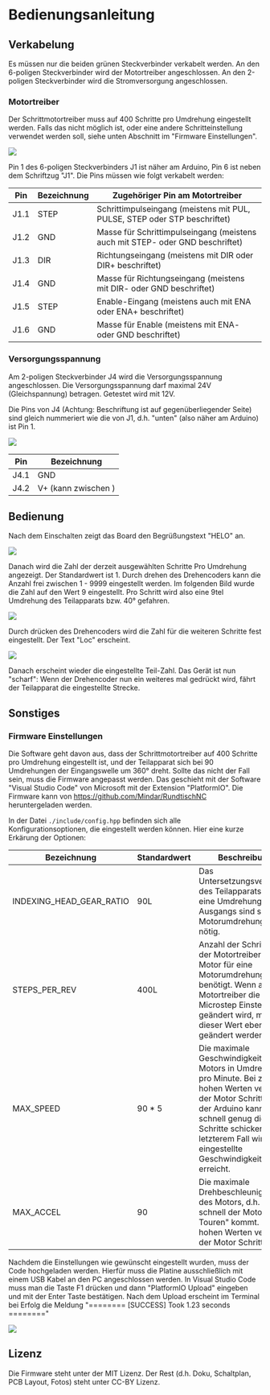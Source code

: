# Bedienungsanleitung

## Verkabelung
Es müssen nur die beiden grünen Steckverbinder verkabelt werden. An den 6-poligen Steckverbinder wird der Motortreiber angeschlossen. An den 2-poligen Steckverbinder wird die Stromversorgung angeschlossen.

### Motortreiber
Der Schrittmotortreiber muss auf 400 Schritte pro Umdrehung eingestellt werden. Falls das nicht möglich ist, oder eine andere Schritteinstellung verwendet werden soll, siehe unten Abschnitt im "Firmware Einstellungen".

![](img/img8.jpg)

Pin 1 des 6-poligen Steckverbinders J1 ist näher am Arduino, Pin 6 ist neben dem Schriftzug "J1". Die Pins müssen wie folgt verkabelt werden:

<table>
<thead>
	<tr>
		<th>Pin</th>
		<th>Bezeichnung</th>
		<th>Zugehöriger Pin am Motortreiber</th>
	</tr>
</thead>
<tbody>
	<tr>
		<td>J1.1</td>
		<td>STEP</td>
		<td>Schrittimpulseingang (meistens mit PUL, PULSE, STEP oder STP beschriftet)</td>
	</tr>
	<tr>
		<td>J1.2</td>
		<td>GND</td>
		<td>Masse für Schrittimpulseingang (meistens auch mit STEP- oder GND beschriftet)</td>
	</tr>
	<tr>
		<td>J1.3</td>
		<td>DIR</td>
		<td>Richtungseingang (meistens mit DIR oder DIR+ beschriftet)</td>
	</tr>
	<tr>
		<td>J1.4</td>
		<td>GND</td>
		<td>Masse für Richtungseingang (meistens mit DIR- oder GND beschriftet)</td>
	</tr>
	<tr>
		<td>J1.5</td>
		<td>STEP</td>
		<td>Enable-Eingang (meistens auch mit ENA oder ENA+ beschriftet)</td>
	</tr>
	<tr>
		<td>J1.6</td>
		<td>GND</td>
		<td>Masse für Enable (meistens mit ENA- oder GND beschriftet)</td>
	</tr>
</tbody>
</table>


### Versorgungsspannung
Am 2-poligen Steckverbinder J4 wird die Versorgungsspannung angeschlossen. Die Versorgungsspannung darf maximal 24V (Gleichspannung) betragen. Getestet wird mit 12V.


Die Pins von J4 (Achtung: Beschriftung ist auf gegenüberliegender Seite) sind gleich nummeriert wie die von J1, d.h. "unten" (also näher am Arduino) ist Pin 1.

![](img/img10.jpg)

<table>
<thead>
	<tr>
		<th>Pin</th>
		<th>Bezeichnung</th>
	</tr>
</thead>
<tbody>
	<tr>
		<td>J4.1</td>
		<td>GND</td>
	</tr>
	<tr>
		<td>J4.2</td>
		<td>V+ (kann zwischen )</td>
	</tr>
</tbody>
</table>


## Bedienung

Nach dem Einschalten zeigt das Board den Begrüßungstext "HELO" an.

![](img/img7.jpg)

Danach wird die Zahl der derzeit ausgewählten Schritte Pro Umdrehung angezeigt. Der Standardwert ist 1. Durch drehen des Drehencoders kann die Anzahl frei zwischen 1 - 9999 eingestellt werden. Im folgenden Bild wurde die Zahl auf den Wert 9 eingestellt. Pro Schritt wird also eine 9tel Umdrehung des Teilapparats bzw. 40° gefahren.

![](img/img3.jpg)

Durch drücken des Drehencoders wird die Zahl für die weiteren Schritte fest eingestellt. Der Text "Loc" erscheint.

![](img/img5.jpg)

Danach erscheint wieder die eingestellte Teil-Zahl. Das Gerät ist nun "scharf": Wenn der Drehencoder nun ein weiteres mal gedrückt wird, fährt der Teilapparat die eingestellte Strecke.

## Sonstiges

### Firmware Einstellungen
Die Software geht davon aus, dass der Schrittmotortreiber auf 400 Schritte pro Umdrehung eingestellt ist, und der Teilapparat sich bei 90 Umdrehungen der Eingangswelle um 360° dreht. Sollte das nicht der Fall sein, muss die Firmware angepasst werden.
Das geschieht mit der Software "Visual Studio Code" von Microsoft mit der Extension "PlatformIO". Die Firmware kann von https://github.com/Mindar/RundtischNC heruntergeladen werden.

In der Datei ```./include/config.hpp``` befinden sich alle Konfigurationsoptionen, die eingestellt werden können. Hier eine kurze Erkärung der Optionen:

<table>
<thead>
	<tr>
		<th>Bezeichnung</th>
		<th>Standardwert</th>
		<th>Beschreibung</th>
	</tr>
</thead>
<tbody>
	<tr>
		<td>INDEXING_HEAD_GEAR_RATIO</td>
		<td>90L</td>
		<td>Das Untersetzungsverhältnis des Teilapparats. Für eine Umdrehung des Ausgangs sind so viele Motorumdrehungen nötig.</td>
	</tr>
	<tr>
		<td>STEPS_PER_REV</td>
		<td>400L</td>
		<td>Anzahl der Schritte die der Motortreiber und Motor für eine Motorumdrehung benötigt. Wenn am Motortreiber die Microstep Einstellung geändert wird, muss dieser Wert ebenfalls geändert werden.</td>
	</tr>
	<tr>
		<td>MAX_SPEED</td>
		<td>90 * 5</td>
		<td>Die maximale Geschwindigkeit des Motors in Umdrehungen pro Minute. Bei zu hohen Werten verliert der Motor Schritte, bzw. der Arduino kann nicht schnell genug die Schritte schicken. In letzterem Fall wird die eingestellte Geschwindigkeit nicht erreicht.</td>
	</tr>
	<tr>
		<td>MAX_ACCEL</td>
		<td>90</td>
		<td>Die maximale Drehbeschleunigung des Motors, d.h. wie schnell der Motor "auf Touren" kommt. Bei zu hohen Werten verliert der Motor Schritte.</td>
	</tr>
</tbody>
</table>

Nachdem die Einstellungen wie gewünscht eingestellt wurden, muss der Code hochgeladen werden. Hierfür muss die Platine ausschließlich mit einem USB Kabel an den PC angeschlossen werden. In Visual Studio Code muss man die Taste F1 drücken und dann "PlatformIO Upload" eingeben und mit der Enter Taste bestätigen. Nach dem Upload erscheint im Terminal bei Erfolg die Meldung "======== \[SUCCESS\] Took 1.23 seconds ========"

![](img/img11.png)

## Lizenz
Die Firmware steht unter der MIT Lizenz. Der Rest (d.h. Doku, Schaltplan, PCB Layout, Fotos) steht unter CC-BY Lizenz.